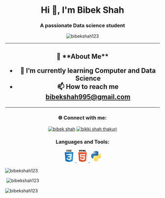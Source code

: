 <h1 align="center">Hi 👋, I'm Bibek Shah</h1>
<h3 align="center">A passionate Data science student</h3>


<p align="center"> <img src="https://komarev.com/ghpvc/?username=bibekshah123&label=Profile%20views&color=0e75b6&style=flat" alt="bibekshah123" /> </p>

---
<h2 align="center">
🌟 **About Me** 

- 🌱 I’m currently learning **Computer and Data Science**
- 📫 How to reach me **bibekshah995@gmail.com**
---
</h2>

<h3 align="center">🌐 Connect with me:</h3>
<p align="center">
  <a href="https://linkedin.com/in/bibek shah" target="blank"><img align="center" src="https://raw.githubusercontent.com/rahuldkjain/github-profile-readme-generator/master/src/images/icons/Social/linked-in-      alt.svg" alt="bibek shah" height="30" width="40" /></a>
  <a href="https://instagram.com/bikki shah thakuri" target="blank"><img align="center" src="https://raw.githubusercontent.com/rahuldkjain/github-profile-readme-  generator/master/src/images/icons/Social/instagram.svg" alt="bikki shah thakuri" height="30" width="40" /></a>
</p>

<h3 align="center">Languages and Tools:</h3>
<p align="center"> <a href="https://www.w3schools.com/css/" target="_blank" rel="noreferrer"> <img src="https://raw.githubusercontent.com/devicons/devicon/master/icons/css3/css3-original-wordmark.svg" alt="css3" width="40" height="40"/> </a> <a href="https://www.w3.org/html/" target="_blank" rel="noreferrer"> <img src="https://raw.githubusercontent.com/devicons/devicon/master/icons/html5/html5-original-wordmark.svg" alt="html5" width="40" height="40"/> </a> <a href="https://www.python.org" target="_blank" rel="noreferrer"> <img src="https://raw.githubusercontent.com/devicons/devicon/master/icons/python/python-original.svg" alt="python" width="40" height="40"/> </a> </p>

<p><img align="center" src="https://github-readme-stats.vercel.app/api/top-langs?username=bibekshah123&show_icons=true&locale=en&layout=compact" alt="bibekshah123" /></p>

<p>&nbsp;<img align="center" src="https://github-readme-stats.vercel.app/api?username=bibekshah123&show_icons=true&locale=en" alt="bibekshah123" /></p>

<p><img align="center" src="https://github-readme-streak-stats.herokuapp.com/?user=bibekshah123&" alt="bibekshah123" /></p>
